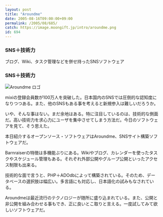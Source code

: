 ```yaml
---
layout: post
title: "Aroundme"
date: 2005-08-16T09:00:00+09:00
permalink: /2005/08/685/
catch: https://image.moongift.jp/intro/aroundme.png
id: 694
---
```

### SNS＋技術力
  
ブログ、Wiki、タスク管理などを併せ持ったSNSソフトウェア  
<!--more-->  

### SNS＋技術力
  

![Aroundme ロゴ](https://image.moongift.jp/intro/aroundme.png "Aroundme ロゴ")

  

mixiの登録会員数が100万人を突破した。日本国内のSNSでは圧倒的な認知度になりつつある。また、他のSNSもある事を考えると新規参入は難しいだろうか。

  

いや、そんな事はない。まだ余地はある。特に注目しているのは、技術的な側面だ。高い技術力を求心力にユーザを集中させてしまう方法だ。今日のソフトウェアを見て、そう思えた。

  

本日紹介するオープンソース・ソフトウェアはAroundme、SNSサイト構築ソフトウェアだ。

  

Barnraiserの特徴は多機能ぶりにある。Wikiやブログ、カレンダーを使ったタスクやスケジュール管理もある。それぞれ外部公開やグループ公開といったアクセス制限も出来る。

  

技術的な面で言うと、PHP＋ADOdbによって構築されている。そのため、データベースの選択肢は幅広い。多言語にも対応し、日本語化の試みもなされている。

  

Aroundmeは最近流行のテクノロジーが随所に盛り込まれている。また、公開と非公開を組み合わせる事もでき、正に良いとこ取りと言える。一度試してみて欲しいソフトウェアだ。

